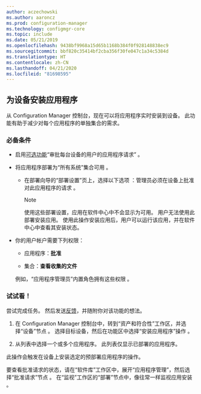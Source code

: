 ```yaml
---
author: aczechowski
ms.author: aaroncz
ms.prod: configuration-manager
ms.technology: configmgr-core
ms.topic: include
ms.date: 05/21/2019
ms.openlocfilehash: 9438bf9968a15d65b1168b384f0f928148838ec9
ms.sourcegitcommit: bbf820c35414bf2cba356f30fe047c1a34c5384d
ms.translationtype: HT
ms.contentlocale: zh-CN
ms.lasthandoff: 04/21/2020
ms.locfileid: "81698595"
---
```

## <a name="install-applications-for-a-device"></a><a name="bkmk_device-app"></a> 为设备安装应用程序

<!--4402180-->

从 Configuration Manager 控制台，现在可以将应用程序实时安装到设备。 此功能有助于减少对每个应用程序的单独集合的需求。

### <a name="prerequisites"></a>必备条件

- 启用[可选功能](../../../../servers/manage/install-in-console-updates.md#bkmk_options)“审批每台设备的用户的应用程序请求”  。  

- 将应用程序部署为“所有系统”集合可用  。  

    - 在部署向导的“部署设置”页上，选择以下选项  ：管理员必须在设备上批准对此应用程序的请求  。  

        > [!Note]  
        > 使用这些部署设置，应用在软件中心中不会显示为可用。 用户无法使用此部署安装应用。 使用此操作安装应用后，用户可以运行该应用，并在软件中心中查看其安装状态。

- 你的用户帐户需要下列权限：

    - 应用程序：**批准**

    - 集合：**查看收集的文件**

    例如，“应用程序管理员”内置角色拥有这些权限  。

### <a name="try-it-out"></a>试试看！

尝试完成任务。 然后发送[反馈](../../../../understand/find-help.md#product-feedback)，并随附你对该功能的想法。

1. 在 Configuration Manager 控制台中，转到“资产和符合性”工作区，并选择“设备”节点   。 选择目标设备，然后在功能区中选择“安装应用程序”操作  。

1. 从列表中选择一个或多个应用程序。 此列表仅显示已部署的应用程序。

此操作会触发在设备上安装选定的预部署应用程序的操作。

要查看批准请求的状态，请在“软件库”工作区中，展开“应用程序管理”，然后选择“批准请求”节点    。 在“监视”工作区的“部署”节点中，像往常一样监视应用安装   。
